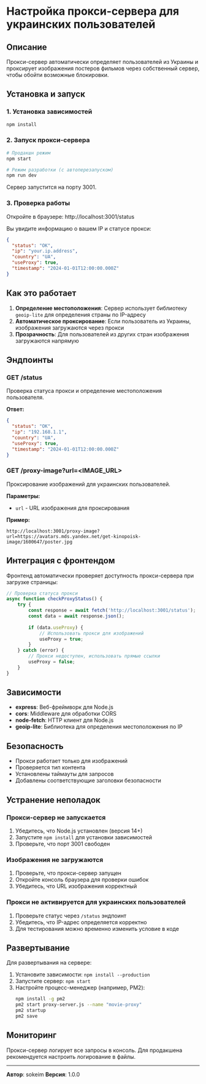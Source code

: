 # Настройка прокси-сервера для украинских пользователей

## Описание

Прокси-сервер автоматически определяет пользователей из Украины и проксирует изображения постеров фильмов через собственный сервер, чтобы обойти возможные блокировки.

## Установка и запуск

### 1. Установка зависимостей

```bash
npm install
```

### 2. Запуск прокси-сервера

```bash
# Продакшн режим
npm start

# Режим разработки (с автоперезапуском)
npm run dev
```

Сервер запустится на порту 3001.

### 3. Проверка работы

Откройте в браузере: http://localhost:3001/status

Вы увидите информацию о вашем IP и статусе прокси:

```json
{
  "status": "OK",
  "ip": "your.ip.address",
  "country": "UA",
  "useProxy": true,
  "timestamp": "2024-01-01T12:00:00.000Z"
}
```

## Как это работает

1. **Определение местоположения**: Сервер использует библиотеку `geoip-lite` для определения страны по IP-адресу
2. **Автоматическое проксирование**: Если пользователь из Украины, изображения загружаются через прокси
3. **Прозрачность**: Для пользователей из других стран изображения загружаются напрямую

## Эндпоинты

### GET /status
Проверка статуса прокси и определение местоположения пользователя.

**Ответ:**
```json
{
  "status": "OK",
  "ip": "192.168.1.1",
  "country": "UA",
  "useProxy": true,
  "timestamp": "2024-01-01T12:00:00.000Z"
}
```

### GET /proxy-image?url=<IMAGE_URL>
Проксирование изображений для украинских пользователей.

**Параметры:**
- `url` - URL изображения для проксирования

**Пример:**
```
http://localhost:3001/proxy-image?url=https://avatars.mds.yandex.net/get-kinopoisk-image/1600647/poster.jpg
```

## Интеграция с фронтендом

Фронтенд автоматически проверяет доступность прокси-сервера при загрузке страницы:

```javascript
// Проверка статуса прокси
async function checkProxyStatus() {
    try {
        const response = await fetch('http://localhost:3001/status');
        const data = await response.json();
        
        if (data.useProxy) {
            // Использовать прокси для изображений
            useProxy = true;
        }
    } catch (error) {
        // Прокси недоступен, использовать прямые ссылки
        useProxy = false;
    }
}
```

## Зависимости

- **express**: Веб-фреймворк для Node.js
- **cors**: Middleware для обработки CORS
- **node-fetch**: HTTP клиент для Node.js
- **geoip-lite**: Библиотека для определения местоположения по IP

## Безопасность

- Прокси работает только для изображений
- Проверяется тип контента
- Установлены таймауты для запросов
- Добавлены соответствующие заголовки безопасности

## Устранение неполадок

### Прокси-сервер не запускается
1. Убедитесь, что Node.js установлен (версия 14+)
2. Запустите `npm install` для установки зависимостей
3. Проверьте, что порт 3001 свободен

### Изображения не загружаются
1. Проверьте, что прокси-сервер запущен
2. Откройте консоль браузера для проверки ошибок
3. Убедитесь, что URL изображения корректный

### Прокси не активируется для украинских пользователей
1. Проверьте статус через `/status` эндпоинт
2. Убедитесь, что IP-адрес определяется корректно
3. Для тестирования можно временно изменить условие в коде

## Развертывание

Для развертывания на сервере:

1. Установите зависимости: `npm install --production`
2. Запустите сервер: `npm start`
3. Настройте процесс-менеджер (например, PM2):
   ```bash
   npm install -g pm2
   pm2 start proxy-server.js --name "movie-proxy"
   pm2 startup
   pm2 save
   ```

## Мониторинг

Прокси-сервер логирует все запросы в консоль. Для продакшена рекомендуется настроить логирование в файлы.

---

**Автор**: sokeim
**Версия**: 1.0.0
